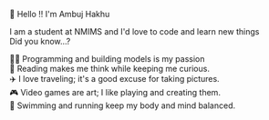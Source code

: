 👋 Hello !! I'm Ambuj Hakhu

I am a student at NMIMS and I'd love to code and learn new things <br/>
Did you know…?

👨‍💻 Programming and building models is my passion            <br/>
📖 Reading makes me think while keeping me curious.         <br/>
✈️ I love traveling; it's a good excuse for taking pictures.   <br/>
🎮 Video games are art; I like playing and creating them.   <br/>
🏃 Swimming and running keep my body and mind balanced.   <br/>


